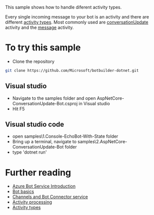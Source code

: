 ﻿This sample shows how to handle diferent activity types.

Every single incoming message to your bot is an activity and there are different [activity types](https://docs.microsoft.com/en-us/azure/bot-service/bot-service-activities-entities?view=azure-bot-service-4.0&tabs=cs#activity-types). Most commonly used are [conversationUpdate](https://docs.microsoft.com/en-us/azure/bot-service/bot-service-activities-entities?view=azure-bot-service-4.0&tabs=cs#conversationupdate) activity and the [message](https://docs.microsoft.com/en-us/azure/bot-service/bot-service-activities-entities?view=azure-bot-service-4.0&tabs=cs#message) activity.

# To try this sample
- Clone the repository
```bash
git clone https://github.com/Microsoft/botbuilder-dotnet.git
```

## Visual studio
- Navigate to the samples folder and open AspNetCore-ConversationUpdate-Bot.csproj in Visual studio 
- Hit F5

## Visual studio code
- open samples\1.Console-EchoBot-With-State folder
- Bring up a terminal, navigate to samples\2.AspNetCore-ConversationUpdate-Bot folder
- type 'dotnet run'


# Further reading

- [Azure Bot Service Introduction](https://docs.microsoft.com/en-us/azure/bot-service/bot-service-overview-introduction?view=azure-bot-service-4.0)
- [Bot basics](https://docs.microsoft.com/en-us/azure/bot-service/bot-builder-basics?view=azure-bot-service-4.0)
- [Channels and Bot Connector service](https://docs.microsoft.com/en-us/azure/bot-service/bot-concepts?view=azure-bot-service-4.0)
- [Activity processing](https://docs.microsoft.com/en-us/azure/bot-service/bot-builder-concept-activity-processing?view=azure-bot-service-4.0)
- [Activity types](https://docs.microsoft.com/en-us/azure/bot-service/bot-service-activities-entities?view=azure-bot-service-4.0&tabs=cs#activity-types)